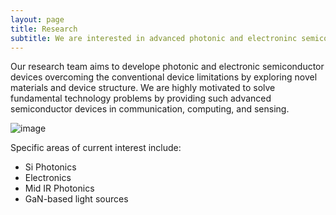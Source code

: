 ```yaml
---
layout: page
title: Research
subtitle: We are interested in advanced photonic and electroninc semiconductor device engineering.
---
```


Our research team aims to develope photonic and electronic semiconductor devices  overcoming the conventional device limitations by exploring novel materials and device structure. We are highly motivated to solve fundamental technology problems by providing such advanced semiconductor devices in communication, computing, and sensing.

![image](https://user-images.githubusercontent.com/32427749/130395125-1d09391e-bdd5-4dc9-beac-f008140a28b4.png)


Specific areas of current interest include:
- Si Photonics  
- Electronics   
- Mid IR Photonics  
- GaN-based light sources    

